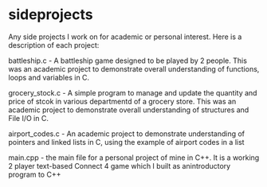 # sideprojects
Any side projects I work on for academic or personal interest. Here is a description of each project:

battleship.c - A battleship game designed to be played by 2 people. This was an academic project to demonstrate overall understanding of functions, loops and variables in C.

grocery_stock.c - A simple program to manage and update the quantity and price of stcok in various departmentd of a grocery store. This was an academic project to demonstrate overall understanding of structures and File I/O in C.

airport_codes.c -  An academic project to demonstrate understanding of pointers and linked lists in C, using the example of airport codes in a list

main.cpp - the main file for a personal project of mine in C++. It is a working 2 player text-based Connect 4 game which I built as anintroductory program to C++
